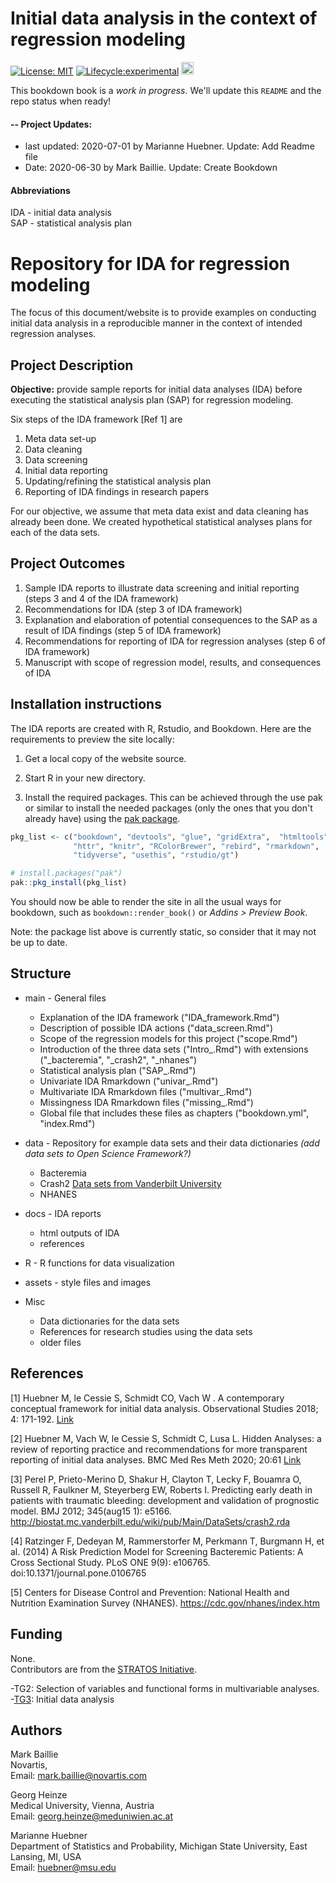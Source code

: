# Initial data analysis in the context of regression modeling

<!-- badges: start -->
[![License: MIT](https://img.shields.io/badge/License-MIT-yellow.svg)](https://opensource.org/licenses/MIT)
[![Lifecycle:experimental](https://img.shields.io/badge/lifecycle-maturing-green.svg)](https://www.tidyverse.org/lifecycle/#maturing)
<a alt = "Project Status: WIP – Initial development is in progress, but there has not yet been a stable, usable release suitable for the public." href="http://www.repostatus.org/#wip"><img src="http://www.repostatus.org/badges/latest/wip.svg" height = 20 /></a>
<!-- badges: end -->

This bookdown book is a *work in progress*. We'll update this `README` and the repo status when ready! 

#### -- Project Updates: 

* last updated: 2020-07-01 by Marianne Huebner. Update: Add Readme file
* Date: 2020-06-30 by Mark Baillie. Update: Create Bookdown

#### Abbreviations
IDA - initial data analysis </br>
SAP - statistical analysis plan


# Repository for IDA for regression modeling 
The focus of this document/website is to provide examples on conducting initial data analysis in a reproducible manner in the context of intended regression analyses.


## Project Description

**Objective:**  provide sample reports for initial data analyses (IDA) before executing the statistical analysis plan (SAP) for regression modeling.

Six steps of the IDA framework [Ref 1] are

1. Meta data set-up
2. Data cleaning
3. Data screening
4. Initial data reporting
5. Updating/refining the statistical analysis plan
6. Reporting of IDA findings in research papers

For our objective, we assume that meta data exist and data cleaning has already been done. We created hypothetical statistical analyses plans for each of the data sets. 
 
## Project Outcomes
 
1. Sample IDA reports to illustrate data screening and initial reporting (steps 3 and 4 of the IDA framework)
2. Recommendations for IDA (step 3 of IDA framework) 
2. Explanation and elaboration of potential consequences to the SAP as a result of IDA findings (step 5 of IDA framework)
3. Recommendations for reporting of IDA for regression analyses (step 6 of IDA framework)
4. Manuscript with scope of regression model, results, and consequences of IDA 

 
## Installation instructions

The IDA reports are created with R, Rstudio, and Bookdown. 
Here are the requirements to preview the site locally: 

1. Get a local copy of the website source.
   
2. Start R in your new directory. 
   
3. Install the required packages. This can be achieved through the use pak or similar to install the needed packages (only the ones that you don't already have) using the [pak package](https://pak.r-lib.org/index.html).
```r
pkg_list <- c("bookdown", "devtools", "glue", "gridExtra",  "htmltools",
              "httr", "knitr", "RColorBrewer", "rebird", "rmarkdown",
              "tidyverse", "usethis", "rstudio/gt")

# install.packages("pak")
pak::pkg_install(pkg_list)
```

You should now be able to render the site in all the usual ways for bookdown, such as `bookdown::render_book()` or *Addins > Preview Book*.

Note: the package list above is currently static, so consider that it may not be up to date.


## Structure  


* main - General files
    * Explanation of the IDA framework ("IDA_framework.Rmd")
    * Description of possible IDA actions ("data_screen.Rmd")
    * Scope of the regression models for this project ("scope.Rmd")
    * Introduction of the three data sets  ("Intro_.Rmd") with extensions ("_bacteremia", "_crash2", "_nhanes")
    * Statistical analysis plan ("SAP_.Rmd")  
    * Univariate IDA Rmarkdown ("univar_.Rmd")
    * Multivariate IDA Rmarkdown files ("multivar_.Rmd")
    * Missingness IDA Rmarkdown files ("missing_.Rmd")
    * Global file that includes these files as chapters ("bookdown.yml", "index.Rmd")
    
* data - Repository for example data sets and their data dictionaries *(add data sets to Open Science Framework?)*
    * Bacteremia
    * Crash2  [Data sets from Vanderbilt University](http://biostat.mc.vanderbilt.edu/wiki/Main/DataSets) 
    * NHANES
    
* docs - IDA reports
    * html outputs of IDA
    * references
    
* R - R functions for data visualization

* assets - style files and images

* Misc
  * Data dictionaries for the data sets
  * References for research studies using the data sets
  * older files

## References

[1] Huebner M, le Cessie S, Schmidt CO, Vach W . A contemporary conceptual framework for initial data analysis. Observational Studies 2018; 4: 171-192. [Link](https://obsstudies.org/contemporary-conceptual-framework-initial-data-analysis/)

[2] Huebner M, Vach W, le Cessie S, Schmidt C, Lusa L. Hidden Analyses: a review of reporting practice and recommendations for more transparent reporting of initial data analyses. BMC Med Res Meth 2020; 20:61 [Link](https://bmcmedresmethodol.biomedcentral.com/track/pdf/10.1186/s12874-020-00942-y)

[3] Perel P, Prieto-Merino D, Shakur H, Clayton T, Lecky F, Bouamra O, Russell R, Faulkner M, Steyerberg EW, Roberts I. Predicting early death in patients with traumatic bleeding: development and validation of prognostic model. BMJ 2012; 345(aug15 1): e5166. http://biostat.mc.vanderbilt.edu/wiki/pub/Main/DataSets/crash2.rda

[4] Ratzinger F, Dedeyan M, Rammerstorfer M, Perkmann T, Burgmann H, et al. (2014) A Risk Prediction Model for Screening Bacteremic Patients: A Cross Sectional Study. PLoS ONE 9(9): e106765. doi:10.1371/journal.pone.0106765

[5] Centers for Disease Control and Prevention: National Health and Nutrition Examination Survey (NHANES). https://cdc.gov/nhanes/index.htm



## Funding

None. </br>
Contributors are from the [STRATOS Initiative](https://stratos-initiative.org).

-TG2: Selection of variables and functional forms in multivariable analyses.</br>
-[TG3](https://www.stratosida.org): Initial data analysis

## Authors

Mark Baillie </br>
Novartis, </br>
Email: mark.baillie@novartis.com


Georg Heinze </br>
Medical University, Vienna, Austria</br>
Email: georg.heinze@meduniwien.ac.at

Marianne Huebner </br>
Department of Statistics and Probability, Michigan State University, East Lansing, MI, USA</br>
Email: huebner@msu.edu


